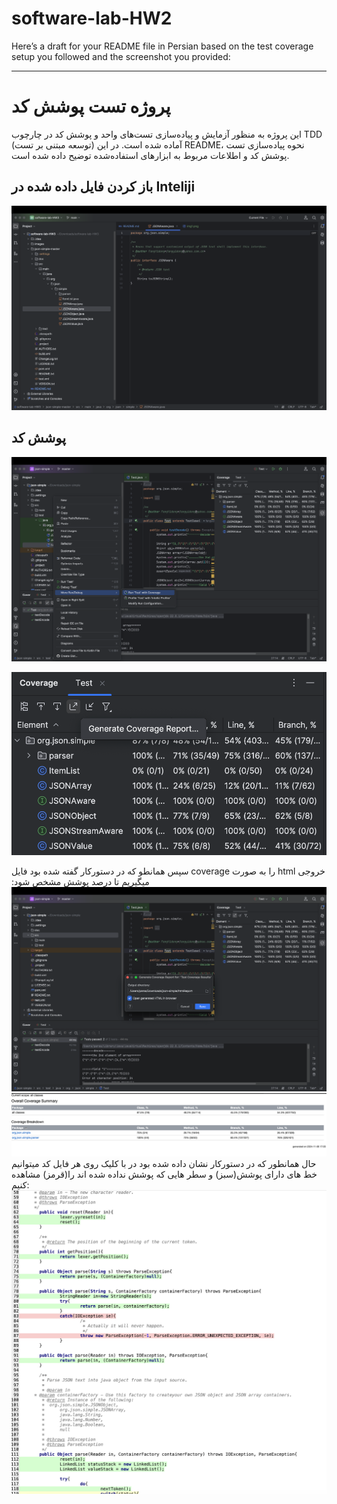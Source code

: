 # software-lab-HW2

Here’s a draft for your README file in Persian based on the test coverage setup you followed and the screenshot you provided:

---

# پروژه تست پوشش کد

این پروژه به منظور آزمایش و پیاده‌سازی تست‌های واحد و پوشش کد در چارچوب TDD (توسعه مبتنی بر تست) آماده شده است. در این README، نحوه پیاده‌سازی تست پوشش کد و اطلاعات مربوط به ابزارهای استفاده‌شده توضیح داده شده است.

## باز کردن فایل داده شده در Inteliji
![Alt text](images/img1.png)


## پوشش کد
![Alt text](images/img2.png)

![Alt](images/img3.png)

سپس همانطو که در دستورکار گفته شده بود فایل coverage را به صورت html خروجی میگیریم تا درصد پوشش مشخص شود:
![alt](images/img4.png)
![image](images/img5.png)
حال همانطور که در دستورکار نشان داده شده بود در با کلیک روی هر فایل کد میتوانیم خط های دارای پوشش(سبز) و سطر هایی که پوشش نداده شده اند را(قرمز) مشاهده کنیم:
![imge](images/img6.png)
